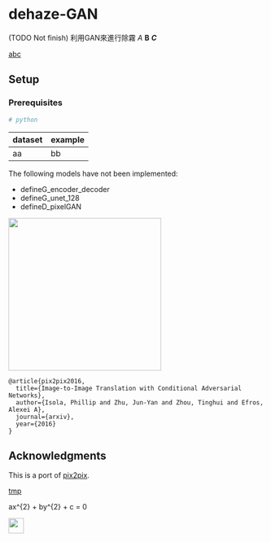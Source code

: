 # dehaze-GAN





(TODO  Not finish)
利用GAN來進行除霧
 *A*
 **B**
 ***C***

[abc](https://github.com/phillipi/pix2pix)

## Setup
### Prerequisites
```sh
# python
```

| dataset | example |
| --- | --- |
| aa | bb |

The following models have not been implemented:
- defineG_encoder_decoder
- defineG_unet_128
- defineD_pixelGAN

<img src="https://images.pexels.com/photos/67636/rose-blue-flower-rose-blooms-67636.jpeg?auto=compress&cs=tinysrgb&dpr=1&w=500" width="300px"/>


```
@article{pix2pix2016,
  title={Image-to-Image Translation with Conditional Adversarial Networks},
  author={Isola, Phillip and Zhu, Jun-Yan and Zhou, Tinghui and Efros, Alexei A},
  journal={arxiv},
  year={2016}
}
```

## Acknowledgments
This is a port of [pix2pix](https://github.com/phillipi/pix2pix).

[tmp](#dehazed-GAN)

ax^{2} + by^{2} + c = 0

<img src="https://latex.codecogs.com/gif.latex?ax%5E%7B2%7D%20&plus;%20by%5E%7B2%7D%20&plus;%20c%20%3D%200" height="30px"/>
